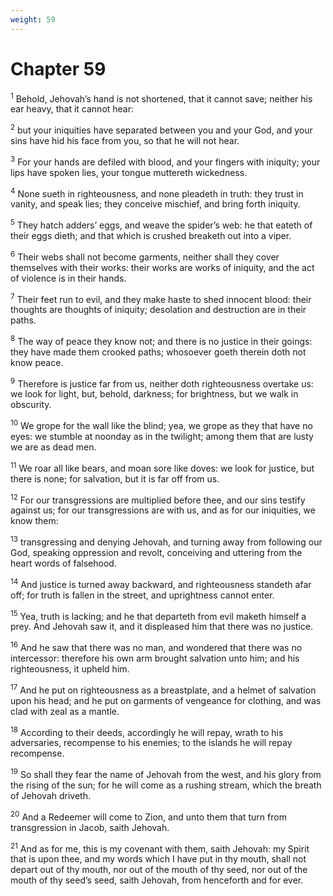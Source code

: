 ```yaml
---
weight: 59
---
```


# Chapter 59

<sup>1</sup> Behold, Jehovah’s hand is not shortened, that it cannot save; neither his ear heavy, that it cannot hear: 

<sup>2</sup> but your iniquities have separated between you and your God, and your sins have hid his face from you, so that he will not hear. 

<sup>3</sup> For your hands are defiled with blood, and your fingers with iniquity; your lips have spoken lies, your tongue muttereth wickedness. 

<sup>4</sup> None sueth in righteousness, and none pleadeth in truth: they trust in vanity, and speak lies; they conceive mischief, and bring forth iniquity. 

<sup>5</sup> They hatch adders’ eggs, and weave the spider’s web: he that eateth of their eggs dieth; and that which is crushed breaketh out into a viper. 

<sup>6</sup> Their webs shall not become garments, neither shall they cover themselves with their works: their works are works of iniquity, and the act of violence is in their hands. 

<sup>7</sup> Their feet run to evil, and they make haste to shed innocent blood: their thoughts are thoughts of iniquity; desolation and destruction are in their paths. 

<sup>8</sup> The way of peace they know not; and there is no justice in their goings: they have made them crooked paths; whosoever goeth therein doth not know peace. 

<sup>9</sup> Therefore is justice far from us, neither doth righteousness overtake us: we look for light, but, behold, darkness; for brightness, but we walk in obscurity. 

<sup>10</sup> We grope for the wall like the blind; yea, we grope as they that have no eyes: we stumble at noonday as in the twilight; among them that are lusty we are as dead men. 

<sup>11</sup> We roar all like bears, and moan sore like doves: we look for justice, but there is none; for salvation, but it is far off from us. 

<sup>12</sup> For our transgressions are multiplied before thee, and our sins testify against us; for our transgressions are with us, and as for our iniquities, we know them: 

<sup>13</sup> transgressing and denying Jehovah, and turning away from following our God, speaking oppression and revolt, conceiving and uttering from the heart words of falsehood. 

<sup>14</sup> And justice is turned away backward, and righteousness standeth afar off; for truth is fallen in the street, and uprightness cannot enter. 

<sup>15</sup> Yea, truth is lacking; and he that departeth from evil maketh himself a prey. And Jehovah saw it, and it displeased him that there was no justice. 

<sup>16</sup> And he saw that there was no man, and wondered that there was no intercessor: therefore his own arm brought salvation unto him; and his righteousness, it upheld him. 

<sup>17</sup> And he put on righteousness as a breastplate, and a helmet of salvation upon his head; and he put on garments of vengeance for clothing, and was clad with zeal as a mantle. 

<sup>18</sup> According to their deeds, accordingly he will repay, wrath to his adversaries, recompense to his enemies; to the islands he will repay recompense. 

<sup>19</sup> So shall they fear the name of Jehovah from the west, and his glory from the rising of the sun; for he will come as a rushing stream, which the breath of Jehovah driveth. 

<sup>20</sup> And a Redeemer will come to Zion, and unto them that turn from transgression in Jacob, saith Jehovah. 

<sup>21</sup> And as for me, this is my covenant with them, saith Jehovah: my Spirit that is upon thee, and my words which I have put in thy mouth, shall not depart out of thy mouth, nor out of the mouth of thy seed, nor out of the mouth of thy seed’s seed, saith Jehovah, from henceforth and for ever. 


